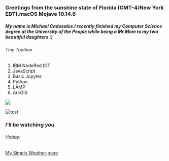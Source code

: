 ### Greetings from the sunshine state of Florida (GMT-4/New York EDT).macOS Mojave 10.14.6
##### My name is Michael Cadosales.I recently finished my Computer Science degree at the University of the People while being a Mr.Mom to my two beautiful daughters :)
###### Tiny Toolbox
1. IBM NodeRed IOT
2. JavaScript 
3. Basic Jupyter 
4. Python 
5. LAMP  
6. ArcGIS

![](https://media.giphy.com/media/26AHzeyITON4vzMM8/giphy.gif)


![test](https://www.ssd.noaa.gov/jma/twpac/ft-l.gif)

### *I'll* be watching  *you*


###### Hobby:
[My Simple Weather page]( https://www.arcgis.com/home/webmap/viewer.html?webmap=5e7f16de8339411b900cd9cafefb4bda)

